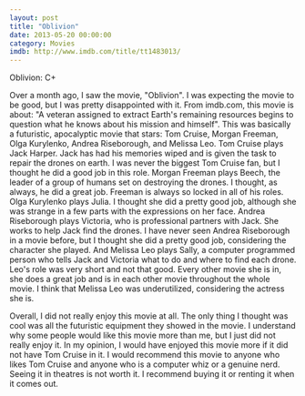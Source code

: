 ```yaml
---
layout: post
title: "Oblivion"
date: 2013-05-20 00:00:00
category: Movies
imdb: http://www.imdb.com/title/tt1483013/
---
```


Oblivion: C+

Over a month ago, I saw the movie, "Oblivion". I was expecting the movie to be good, but I was pretty disappointed with it. From imdb.com, this movie is about: "A veteran assigned to extract Earth's remaining resources begins to question what he knows about his mission and himself". This was basically a futuristic, apocalyptic movie that stars: Tom Cruise, Morgan Freeman, Olga Kurylenko, Andrea Riseborough, and Melissa Leo. Tom Cruise plays Jack Harper. Jack has had his memories wiped and is given the task to repair the drones on earth. I was never the biggest Tom Cruise fan, but I thought he did a good job in this role. Morgan Freeman plays Beech, the leader of a group of humans set on destroying the drones. I thought, as always, he did a great job. Freeman is always so locked in all of his roles.  Olga Kurylenko plays Julia. I thought she did a pretty good job, although she was strange in a few parts with the expressions on her face. Andrea Riseborough plays Victoria, who is professional partners with Jack. She works to help Jack find the drones. I have never seen Andrea Riseborough in a movie before, but I thought she did a pretty good job, considering the character she played. And Melissa Leo plays Sally, a computer programmed person who tells Jack and Victoria what to do and where to find each drone. Leo's role was very short and not that good. Every other movie she is in, she does a great job and is in each other movie throughout the whole movie. I think that Melissa Leo was underutilized, considering the actress she is.

Overall, I did not really enjoy this movie at all. The only thing I thought was cool was all the futuristic equipment they showed in the movie. I understand why some people would like this movie more than me, but I just did not really enjoy it. In my opinion, I would have enjoyed this movie more if it did not have Tom Cruise in it. I would recommend this movie to anyone who likes Tom Cruise and anyone who is a computer whiz or a genuine nerd. Seeing it in theatres is not worth it. I recommend buying it or renting it when it comes out.

